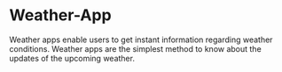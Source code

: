 # Weather-App
Weather apps enable users to get instant information regarding weather conditions. 
Weather apps are the simplest method to know about the updates of the upcoming weather.


